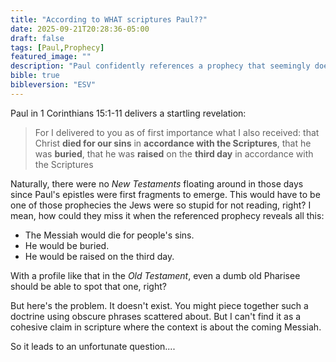 ```yaml
---
title: "According to WHAT scriptures Paul??"
date: 2025-09-21T20:28:36-05:00
draft: false
tags: [Paul,Prophecy]
featured_image: ""
description: "Paul confidently references a prophecy that seemingly doesn't exist. Can you find it? Or was Paul just bluffing hoping those at Corinth would just take his word for it?"
bible: true
bibleversion: "ESV"
---
```


Paul in 1 Corinthians 15:1-11 delivers a startling revelation:

> For I delivered to you as of first importance what I also received: that Christ **died for our sins** in **accordance with the Scriptures**, that he was **buried**, that he was **raised** on the **third day** in accordance with the Scriptures

Naturally, there were no *New Testaments* floating around in those days since Paul's epistles were first fragments to emerge. This would have to be one of those prophecies the Jews were so stupid for not reading, right?  I mean, how could they miss it when the referenced prophecy reveals all this:

- The Messiah would die for people's sins.
- He would be buried.
- He would be raised on the third day.

With a profile like that in the *Old Testament*, even a dumb old Pharisee should be able to spot that one, right?  

But here's the problem. It doesn't exist. You might piece together such a doctrine using obscure phrases scattered about. But I can't find it as a cohesive claim in scripture where the context is about the coming Messiah.

So it leads to an unfortunate question....

